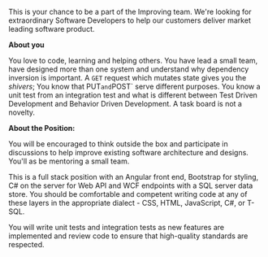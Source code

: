 This is your chance to be a part of the Improving team. We're looking for extraordinary Software Developers to help our customers deliver market leading software product.

**About you**

You love to code, learning and helping others. You have lead a small team, have designed more than one system and understand why dependency inversion is important. A `GET` request which mutates state gives you the *shivers*; You know that PUT` and `POST` serve different purposes. You know a unit test from an integration test and what is different between Test Driven Development and Behavior Driven Development. A task board is not a novelty.

**About the Position:**

You will be encouraged to think outside the box and participate in discussions to help improve existing software architecture and designs. You'll as be mentoring a small team.

This is a full stack position with an Angular front end, Bootstrap for styling, C# on the server for Web API and WCF endpoints with a SQL server data store. You should be comfortable and competent writing code at any of these layers in the appropriate dialect - CSS, HTML, JavaScript, C#, or T-SQL.

You will write unit tests and integration tests as new features are implemented and review code to ensure that high-quality standards are respected.
